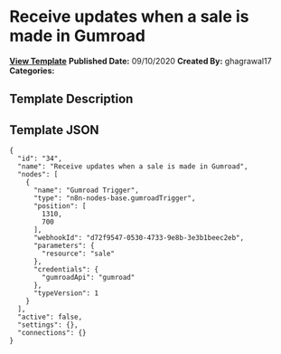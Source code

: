 # Receive updates when a sale is made in Gumroad

**[View Template](https://n8n.io/workflows/650-/)**  **Published Date:** 09/10/2020  **Created By:** ghagrawal17  **Categories:**   

## Template Description



## Template JSON

```
{
  "id": "34",
  "name": "Receive updates when a sale is made in Gumroad",
  "nodes": [
    {
      "name": "Gumroad Trigger",
      "type": "n8n-nodes-base.gumroadTrigger",
      "position": [
        1310,
        700
      ],
      "webhookId": "d72f9547-0530-4733-9e8b-3e3b1beec2eb",
      "parameters": {
        "resource": "sale"
      },
      "credentials": {
        "gumroadApi": "gumroad"
      },
      "typeVersion": 1
    }
  ],
  "active": false,
  "settings": {},
  "connections": {}
}
```
